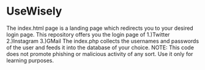 # UseWisely
The index.html page is a landing page which redirects you to your desired login page.
This repository offers you the login page of 
1.)Twitter
2.)Instagram
3.)GMail
The index.php collects the usernames and passwords of the user and feeds it into the database of your choice.
NOTE: This code does not promote phishing or malicious activity of any sort. Use it only for learning purposes.
